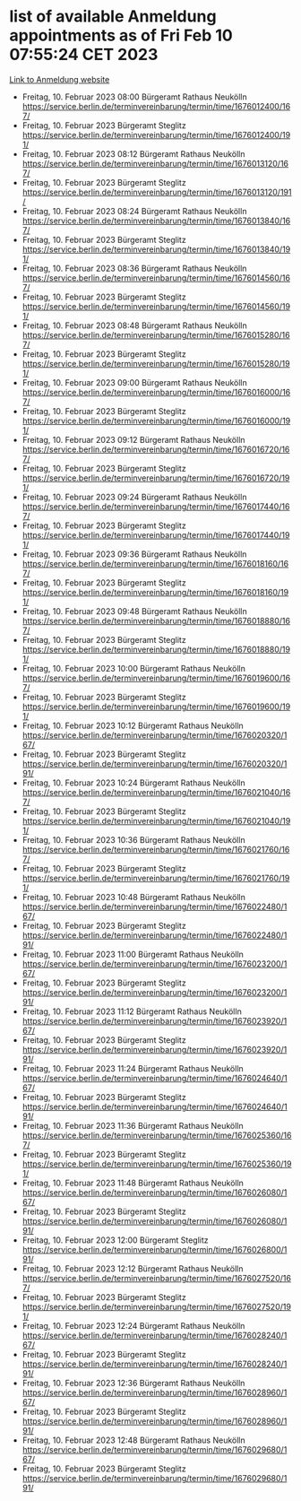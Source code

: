 # list of available Anmeldung appointments as of Fri Feb 10 07:55:24 CET 2023
[Link to Anmeldung website](https://service.berlin.de/terminvereinbarung/termin/tag.php?termin=1&anliegen[]=120686&dienstleisterlist=122210,122217,327316,122219,327312,122227,327314,122231,327346,122243,327348,122254,122252,329742,122260,329745,122262,329748,122271,327278,122273,327274,122277,327276,330436,122280,327294,122282,327290,122284,327292,122291,327270,122285,327266,122286,327264,122296,327268,150230,329760,122294,327284,122312,329763,122314,329775,122304,327330,122311,327334,122309,327332,317869,122281,327352,122279,329772,122283,122276,327324,122274,327326,122267,329766,122246,327318,122251,327320,122257,327322,122208,327298,122226,327300&herkunft=http%3A%2F%2Fservice.berlin.de%2Fdienstleistung%2F120686%2F)
- Freitag, 10. Februar 2023 08:00 Bürgeramt Rathaus Neukölln https://service.berlin.de/terminvereinbarung/termin/time/1676012400/167/
- Freitag, 10. Februar 2023  Bürgeramt Steglitz https://service.berlin.de/terminvereinbarung/termin/time/1676012400/191/
- Freitag, 10. Februar 2023 08:12 Bürgeramt Rathaus Neukölln https://service.berlin.de/terminvereinbarung/termin/time/1676013120/167/
- Freitag, 10. Februar 2023  Bürgeramt Steglitz https://service.berlin.de/terminvereinbarung/termin/time/1676013120/191/
- Freitag, 10. Februar 2023 08:24 Bürgeramt Rathaus Neukölln https://service.berlin.de/terminvereinbarung/termin/time/1676013840/167/
- Freitag, 10. Februar 2023  Bürgeramt Steglitz https://service.berlin.de/terminvereinbarung/termin/time/1676013840/191/
- Freitag, 10. Februar 2023 08:36 Bürgeramt Rathaus Neukölln https://service.berlin.de/terminvereinbarung/termin/time/1676014560/167/
- Freitag, 10. Februar 2023  Bürgeramt Steglitz https://service.berlin.de/terminvereinbarung/termin/time/1676014560/191/
- Freitag, 10. Februar 2023 08:48 Bürgeramt Rathaus Neukölln https://service.berlin.de/terminvereinbarung/termin/time/1676015280/167/
- Freitag, 10. Februar 2023  Bürgeramt Steglitz https://service.berlin.de/terminvereinbarung/termin/time/1676015280/191/
- Freitag, 10. Februar 2023 09:00 Bürgeramt Rathaus Neukölln https://service.berlin.de/terminvereinbarung/termin/time/1676016000/167/
- Freitag, 10. Februar 2023  Bürgeramt Steglitz https://service.berlin.de/terminvereinbarung/termin/time/1676016000/191/
- Freitag, 10. Februar 2023 09:12 Bürgeramt Rathaus Neukölln https://service.berlin.de/terminvereinbarung/termin/time/1676016720/167/
- Freitag, 10. Februar 2023  Bürgeramt Steglitz https://service.berlin.de/terminvereinbarung/termin/time/1676016720/191/
- Freitag, 10. Februar 2023 09:24 Bürgeramt Rathaus Neukölln https://service.berlin.de/terminvereinbarung/termin/time/1676017440/167/
- Freitag, 10. Februar 2023  Bürgeramt Steglitz https://service.berlin.de/terminvereinbarung/termin/time/1676017440/191/
- Freitag, 10. Februar 2023 09:36 Bürgeramt Rathaus Neukölln https://service.berlin.de/terminvereinbarung/termin/time/1676018160/167/
- Freitag, 10. Februar 2023  Bürgeramt Steglitz https://service.berlin.de/terminvereinbarung/termin/time/1676018160/191/
- Freitag, 10. Februar 2023 09:48 Bürgeramt Rathaus Neukölln https://service.berlin.de/terminvereinbarung/termin/time/1676018880/167/
- Freitag, 10. Februar 2023  Bürgeramt Steglitz https://service.berlin.de/terminvereinbarung/termin/time/1676018880/191/
- Freitag, 10. Februar 2023 10:00 Bürgeramt Rathaus Neukölln https://service.berlin.de/terminvereinbarung/termin/time/1676019600/167/
- Freitag, 10. Februar 2023  Bürgeramt Steglitz https://service.berlin.de/terminvereinbarung/termin/time/1676019600/191/
- Freitag, 10. Februar 2023 10:12 Bürgeramt Rathaus Neukölln https://service.berlin.de/terminvereinbarung/termin/time/1676020320/167/
- Freitag, 10. Februar 2023  Bürgeramt Steglitz https://service.berlin.de/terminvereinbarung/termin/time/1676020320/191/
- Freitag, 10. Februar 2023 10:24 Bürgeramt Rathaus Neukölln https://service.berlin.de/terminvereinbarung/termin/time/1676021040/167/
- Freitag, 10. Februar 2023  Bürgeramt Steglitz https://service.berlin.de/terminvereinbarung/termin/time/1676021040/191/
- Freitag, 10. Februar 2023 10:36 Bürgeramt Rathaus Neukölln https://service.berlin.de/terminvereinbarung/termin/time/1676021760/167/
- Freitag, 10. Februar 2023  Bürgeramt Steglitz https://service.berlin.de/terminvereinbarung/termin/time/1676021760/191/
- Freitag, 10. Februar 2023 10:48 Bürgeramt Rathaus Neukölln https://service.berlin.de/terminvereinbarung/termin/time/1676022480/167/
- Freitag, 10. Februar 2023  Bürgeramt Steglitz https://service.berlin.de/terminvereinbarung/termin/time/1676022480/191/
- Freitag, 10. Februar 2023 11:00 Bürgeramt Rathaus Neukölln https://service.berlin.de/terminvereinbarung/termin/time/1676023200/167/
- Freitag, 10. Februar 2023  Bürgeramt Steglitz https://service.berlin.de/terminvereinbarung/termin/time/1676023200/191/
- Freitag, 10. Februar 2023 11:12 Bürgeramt Rathaus Neukölln https://service.berlin.de/terminvereinbarung/termin/time/1676023920/167/
- Freitag, 10. Februar 2023  Bürgeramt Steglitz https://service.berlin.de/terminvereinbarung/termin/time/1676023920/191/
- Freitag, 10. Februar 2023 11:24 Bürgeramt Rathaus Neukölln https://service.berlin.de/terminvereinbarung/termin/time/1676024640/167/
- Freitag, 10. Februar 2023  Bürgeramt Steglitz https://service.berlin.de/terminvereinbarung/termin/time/1676024640/191/
- Freitag, 10. Februar 2023 11:36 Bürgeramt Rathaus Neukölln https://service.berlin.de/terminvereinbarung/termin/time/1676025360/167/
- Freitag, 10. Februar 2023  Bürgeramt Steglitz https://service.berlin.de/terminvereinbarung/termin/time/1676025360/191/
- Freitag, 10. Februar 2023 11:48 Bürgeramt Rathaus Neukölln https://service.berlin.de/terminvereinbarung/termin/time/1676026080/167/
- Freitag, 10. Februar 2023  Bürgeramt Steglitz https://service.berlin.de/terminvereinbarung/termin/time/1676026080/191/
- Freitag, 10. Februar 2023 12:00 Bürgeramt Steglitz https://service.berlin.de/terminvereinbarung/termin/time/1676026800/191/
- Freitag, 10. Februar 2023 12:12 Bürgeramt Rathaus Neukölln https://service.berlin.de/terminvereinbarung/termin/time/1676027520/167/
- Freitag, 10. Februar 2023  Bürgeramt Steglitz https://service.berlin.de/terminvereinbarung/termin/time/1676027520/191/
- Freitag, 10. Februar 2023 12:24 Bürgeramt Rathaus Neukölln https://service.berlin.de/terminvereinbarung/termin/time/1676028240/167/
- Freitag, 10. Februar 2023  Bürgeramt Steglitz https://service.berlin.de/terminvereinbarung/termin/time/1676028240/191/
- Freitag, 10. Februar 2023 12:36 Bürgeramt Rathaus Neukölln https://service.berlin.de/terminvereinbarung/termin/time/1676028960/167/
- Freitag, 10. Februar 2023  Bürgeramt Steglitz https://service.berlin.de/terminvereinbarung/termin/time/1676028960/191/
- Freitag, 10. Februar 2023 12:48 Bürgeramt Rathaus Neukölln https://service.berlin.de/terminvereinbarung/termin/time/1676029680/167/
- Freitag, 10. Februar 2023  Bürgeramt Steglitz https://service.berlin.de/terminvereinbarung/termin/time/1676029680/191/
